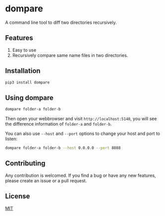 # dompare
A command line tool to diff two directories recursively.

## Features
 1. Easy to use
 2. Recursively compare same name files in two directories.

## Installation
```bash
pip3 install dompare
```

## Using dompare
```bash
dompare folder-a folder-b
```
Then open your webbrowser and visit `http://localhost:5140`, you will see the difference information of `folder-a` and `folder-b`.

You can also use `--host` and `--port` options to change your host and port to listen:
```bash
dompare folder-a folder-b --host 0.0.0.0 --port 8888
```


## Contributing
Any contribution is welcomed. If you find a bug or have any new features, please create an issue or a pull request. 

## License
[MIT](LICENSE)
